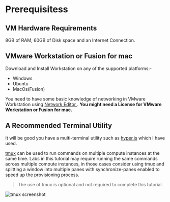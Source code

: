 # Prerequisitess


## VM Hardware Requirements
8GB of RAM, 60GB of Disk space and an Internet Connection.


## VMware Workstation or Fusion for mac

Download and Install Workstation on any of the supported platforms:-
* Windows
* Ubuntu
* MacOs(Fusion)

You need to have some basic knowledge of networking in VMware Workstation using [Network Editor ](https://pubs.vmware.com/workstation-11/index.jsp?topic=%2Fcom.vmware.ws.using.doc%2FGUID-D9B0A52D-38A2-45D7-A9EB-987ACE77F93C.html).
**You might need a License for VMware Workstation or Fusion for mac.**


## A Recommended Terminal Utility
It will be good you have a multi-terminal utility such as [hyper.is](https://hyper.is/) which I have used.


[tmux](https://github.com/tmux/tmux/wiki) can be used to run commands on multiple compute instances at the same time. Labs in this tutorial may require running the same commands across multiple compute instances, in those cases consider using tmux and splitting a window into multiple panes with synchronize-panes enabled to speed up the provisioning process.

> The use of tmux is optional and not required to complete this tutorial.

![tmux screenshot](images/tmux-screenshot.png)










